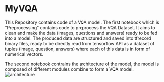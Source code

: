# MyVQA
This Repository contains code of a VQA model.
The first notebook which is "Preprocessing" contains code to preprocess the VQA Dataset. It aims to clean and make the data (images, questions and answers) ready to be fed into a model.
The produced data are structured and saved into tfrecord binary files, ready to be directly read from tensorflow API as a dataset of tuples (image, question, answers) where each of this data is in form of numerical vectors.

The second notebook contrains the architecture of the model, the model is composed of different modules combine to form a VQA model. 
![architecture](../assets/VQA_arch.PNG)

